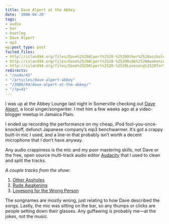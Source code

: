 ```yaml
---
title: Dave Alpert at the Abbey
date: '2006-04-20'
tags:
- audio
- bar
- bootleg
- Dave Alpert
- mp3
wp:post_type: post
failed_files:
- http://island94.org/files/Dave%2520Alpert%2520-%2520Other%2520assholes.mp3
- http://island94.org/files/Dave%2520Alpert%2520-%2520Rude%2520Awakening.mp3
- http://island94.org/files/Dave%2520Alpert%2520-%2520Lovesong%2520for%2520the%2520wrong%2520person.mp3
redirects:
- "/node/41"
- "/articles/dave-alpert-abbey"
- "/2006/04/dave-alpert-at-the-abbey/"
- "/?p=41"
---
```


I was up at the Abbey Lounge last night in Somerville checking out [Dave Alpert](http://davealpert.com), a local singer/songwriter. I met him a few weeks ago at a video-blogger meetup in Jamaica Plain.

I ended up recording the performance on my cheap, iPod fool-you-once-knockoff, defunct Japanese company’s mp3 benchwarmer. It’s got a crappy built-in mic I used, and a line-in that probably isn’t worth a decent microphone that I don’t have anyway.

Any audio crappiness is the mic and my poor mastering skills, not Dave or the free, open source multi-track audio editor [Audacity](http://audacity.sourceforge.net/) that I used to clean and split the tracks.

_A couple tracks from the show:_

1. [Other Assholes](http://island94.org/files/Dave%20Alpert%20-%20Other%20assholes.mp3)
2. [Rude Awakening](http://island94.org/files/Dave%20Alpert%20-%20Rude%20Awakening.mp3)
3. [Lovesong for the Wrong Person](http://island94.org/files/Dave%20Alpert%20-%20Lovesong%20for%20the%20wrong%20person.mp3)

The songnames are mostly wrong, just relating to how Dave described the songs. Lastly, the mic was sitting on the bar, so any thumps or clicks are people setting down their glasses. Any guffawing is probably me—at the jokes, not the music.

